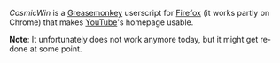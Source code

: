 _CosmicWin_ is a [Greasemonkey](http://www.greasespot.net/) userscript for [Firefox](http://firefox.com/) (it works partly on Chrome) that makes [YouTube](http://youtube.com/)'s homepage usable.

**Note**: It unfortunately does not work anymore today, but it might get re-done at some point.
